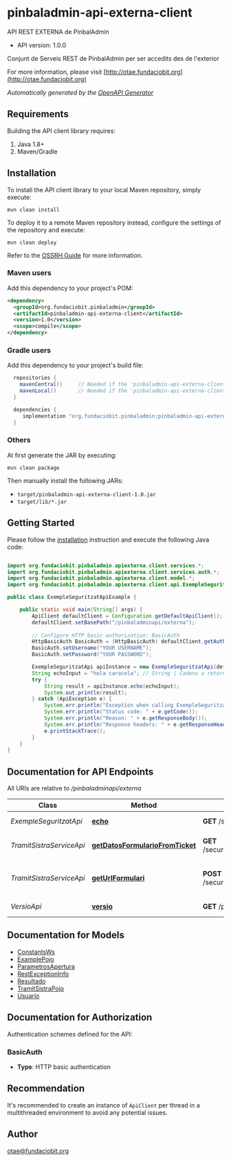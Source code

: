 # pinbaladmin-api-externa-client

API REST EXTERNA de PinbalAdmin

- API version: 1.0.0

Conjunt de Serveis REST de PinbalAdmin per ser accedits des de l'exterior

  For more information, please visit [http://otae.fundaciobit.org](http://otae.fundaciobit.org)

*Automatically generated by the [OpenAPI Generator](https://openapi-generator.tech)*

## Requirements

Building the API client library requires:

1. Java 1.8+
2. Maven/Gradle

## Installation

To install the API client library to your local Maven repository, simply execute:

```shell
mvn clean install
```

To deploy it to a remote Maven repository instead, configure the settings of the repository and execute:

```shell
mvn clean deploy
```

Refer to the [OSSRH Guide](http://central.sonatype.org/pages/ossrh-guide.html) for more information.

### Maven users

Add this dependency to your project's POM:

```xml
<dependency>
  <groupId>org.fundaciobit.pinbaladmin</groupId>
  <artifactId>pinbaladmin-api-externa-client</artifactId>
  <version>1.0</version>
  <scope>compile</scope>
</dependency>
```

### Gradle users

Add this dependency to your project's build file:

```groovy
  repositories {
    mavenCentral()     // Needed if the 'pinbaladmin-api-externa-client' jar has been published to maven central.
    mavenLocal()       // Needed if the 'pinbaladmin-api-externa-client' jar has been published to the local maven repo.
  }

  dependencies {
     implementation "org.fundaciobit.pinbaladmin:pinbaladmin-api-externa-client:1.0"
  }
```

### Others

At first generate the JAR by executing:

```shell
mvn clean package
```

Then manually install the following JARs:

- `target/pinbaladmin-api-externa-client-1.0.jar`
- `target/lib/*.jar`

## Getting Started

Please follow the [installation](#installation) instruction and execute the following Java code:

```java

import org.fundaciobit.pinbaladmin.apiexterna.client.services.*;
import org.fundaciobit.pinbaladmin.apiexterna.client.services.auth.*;
import org.fundaciobit.pinbaladmin.apiexterna.client.model.*;
import org.fundaciobit.pinbaladmin.apiexterna.client.api.ExempleSeguritzatApi;

public class ExempleSeguritzatApiExample {

    public static void main(String[] args) {
        ApiClient defaultClient = Configuration.getDefaultApiClient();
        defaultClient.setBasePath("/pinbaladminapi/externa");
        
        // Configure HTTP basic authorization: BasicAuth
        HttpBasicAuth BasicAuth = (HttpBasicAuth) defaultClient.getAuthentication("BasicAuth");
        BasicAuth.setUsername("YOUR USERNAME");
        BasicAuth.setPassword("YOUR PASSWORD");

        ExempleSeguritzatApi apiInstance = new ExempleSeguritzatApi(defaultClient);
        String echoInput = "hola caracola"; // String | Cadena a retornar
        try {
            String result = apiInstance.echo(echoInput);
            System.out.println(result);
        } catch (ApiException e) {
            System.err.println("Exception when calling ExempleSeguritzatApi#echo");
            System.err.println("Status code: " + e.getCode());
            System.err.println("Reason: " + e.getResponseBody());
            System.err.println("Response headers: " + e.getResponseHeaders());
            e.printStackTrace();
        }
    }
}

```

## Documentation for API Endpoints

All URIs are relative to */pinbaladminapi/externa*

Class | Method | HTTP request | Description
------------ | ------------- | ------------- | -------------
*ExempleSeguritzatApi* | [**echo**](docs/ExempleSeguritzatApi.md#echo) | **GET** /secure/exempleseguritzat/echo | Fa un ECHO
*TramitSistraServiceApi* | [**getDatosFormularioFromTicket**](docs/TramitSistraServiceApi.md#getDatosFormularioFromTicket) | **GET** /secure/TramitSistraService/v1/resultado | Retorna les dades del formulari
*TramitSistraServiceApi* | [**getUrlFormulari**](docs/TramitSistraServiceApi.md#getUrlFormulari) | **POST** /secure/TramitSistraService/v1/formulario | Retorna la URL per iniciar el tramit
*VersioApi* | [**versio**](docs/VersioApi.md#versio) | **GET** /public/exemplepublic/versio | Versio de l&#39;Aplicació


## Documentation for Models

 - [ConstantsWs](docs/ConstantsWs.md)
 - [ExamplePojo](docs/ExamplePojo.md)
 - [ParametrosApertura](docs/ParametrosApertura.md)
 - [RestExceptionInfo](docs/RestExceptionInfo.md)
 - [Resultado](docs/Resultado.md)
 - [TramitSistraPojo](docs/TramitSistraPojo.md)
 - [Usuario](docs/Usuario.md)


<a id="documentation-for-authorization"></a>
## Documentation for Authorization


Authentication schemes defined for the API:
<a id="BasicAuth"></a>
### BasicAuth


- **Type**: HTTP basic authentication


## Recommendation

It's recommended to create an instance of `ApiClient` per thread in a multithreaded environment to avoid any potential issues.

## Author

otae@fundaciobit.org

